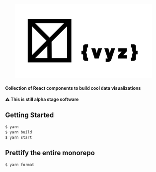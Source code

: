 <p align="center">
  <img src="./assets/logo.svg" />
</p>

#### Collection of React components to build cool data visualizations

#### ⚠️ This is still alpha stage software

## Getting Started

```bash
$ yarn
$ yarn build
$ yarn start
```

## Prettify the entire monorepo

```bash
$ yarn format
```
